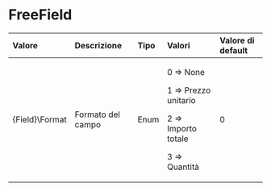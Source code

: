 # FreeField

<table>
  <thead>
    <tr>
      <th style="text-align:left">Valore</th>
      <th style="text-align:left">Descrizione</th>
      <th style="text-align:left">Tipo</th>
      <th style="text-align:left">Valori</th>
      <th style="text-align:left">Valore di default</th>
    </tr>
  </thead>
  <tbody>
    <tr>
      <td style="text-align:left">{Field}\Format</td>
      <td style="text-align:left">Formato del campo</td>
      <td style="text-align:left">Enum</td>
      <td style="text-align:left">
        <p>0 => None</p>
        <p>1 => Prezzo unitario</p>
        <p>2 => Importo totale</p>
        <p>3 => Quantità</p>
      </td>
      <td style="text-align:left">0</td>
    </tr>
  </tbody>
</table>